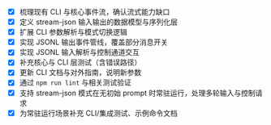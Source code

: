 - [x] 梳理现有 CLI 与核心事件流，确认流式能力缺口
- [x] 定义 stream-json 输入输出的数据模型与序列化层
- [x] 扩展 CLI 参数解析与模式切换逻辑
- [x] 实现 JSONL 输出事件管线，覆盖部分消息开关
- [x] 实现 JSONL 输入解析与控制通道交互
- [x] 补充核心与 CLI 层测试（含错误路径）
- [x] 更新 CLI 文档与对外指南，说明新参数
- [x] 通过 `npm run lint` 与相关测试验证
- [x] 支持 stream-json 模式在无初始 prompt 时常驻运行，处理多轮输入与控制请求
- [x] 为常驻运行场景补充 CLI/集成测试、示例命令文档
